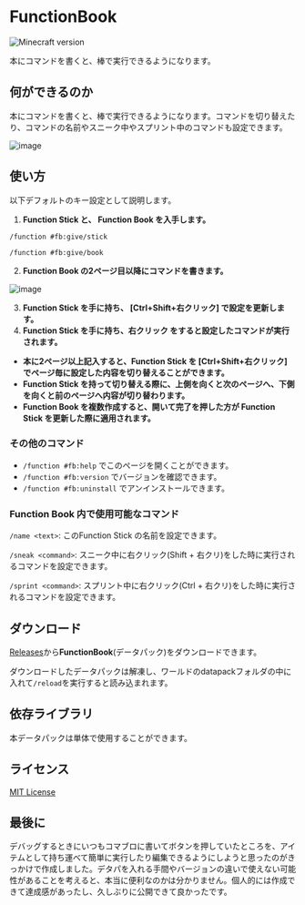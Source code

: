 # FunctionBook
![Minecraft version](https://img.shields.io/badge/MC-1.21.4%20--%201.21.5-blue.svg)

本にコマンドを書くと、棒で実行できるようになります。


## 何ができるのか
本にコマンドを書くと、棒で実行できるようになります。コマンドを切り替えたり、コマンドの名前やスニーク中やスプリント中のコマンドも設定できます。

![image](https://github.com/user-attachments/assets/e2bd4ef3-8e87-444a-ae3d-d3f5c752dec1)


## 使い方

以下デフォルトのキー設定として説明します。

1. **Function Stick と、 Function Book を入手します。**
```mcfunction
/function #fb:give/stick
```
```mcfunction
/function #fb:give/book
```

2. **Function Book の2ページ目以降にコマンドを書きます。**

![image](https://github.com/user-attachments/assets/787e4697-384b-44c0-ae13-2543a29d4d53)

3. **Function Stick を手に持ち、 [Ctrl+Shift+右クリック] で設定を更新します。**
4. **Function Stick を手に持ち、右クリック をすると設定したコマンドが実行されます。**

- **本に2ページ以上記入すると、Function Stick を [Ctrl+Shift+右クリック] でページ毎に設定した内容を切り替えることができます。**
- **Function Stick を持って切り替える際に、上側を向くと次のページへ、下側を向くと前のページへ内容が切り替わります。**
- **Function Book を複数作成すると、開いて完了を押した方が Function Stick を更新した際に適用されます。**

### その他のコマンド
- `/function #fb:help` でこのページを開くことができます。
- `/function #fb:version` でバージョンを確認できます。
- `/function #fb:uninstall` でアンインストールできます。

### Function Book 内で使用可能なコマンド
`/name <text>`: このFunction Stick の名前を設定できます。

`/sneak <command>`: スニーク中に右クリック(Shift + 右クリ)をした時に実行されるコマンドを設定できます。

`/sprint <command>`: スプリント中に右クリック(Ctrl + 右クリ)をした時に実行されるコマンドを設定できます。


## ダウンロード
[Releases](https://github.com/slimed-kyuri/FunctionBook/releases)から**FunctionBook**(データパック)をダウンロードできます。

ダウンロードしたデータパックは解凍し、ワールドのdatapackフォルダの中に入れて`/reload`を実行すると読み込まれます。

## 依存ライブラリ
本データパックは単体で使用することができます。

## ライセンス
[MIT License](LICENSE)

## 最後に
デバッグするときにいつもコマブロに書いてボタンを押していたところを、アイテムとして持ち運べて簡単に実行したり編集できるようにしようと思ったのがきっかけで作成しました。デタパを入れる手間やバージョンの違いで使えない可能性があることを考えると、本当に便利なのかは分かりません。個人的には作成できて達成感があったし、久しぶりに公開できて良かったです。
